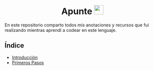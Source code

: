 <h1 align='center'>
    Apunte
    <img src="https://www.python.org/static/img/python-logo.png", height='30'>
</h1>


En este repositorio comparto todos mis anotaciones y recursos que fui realizando mientras aprendí a codear en este lenguaje. 

## Índice ##

- [Introducción](https://github.com/juancruzromero/apunte_python/blob/main/01-introduccion.md)
- [Primeros Pasos](https://github.com/juancruzromero/apunte_python/blob/main/02-primeros-pasos.md)